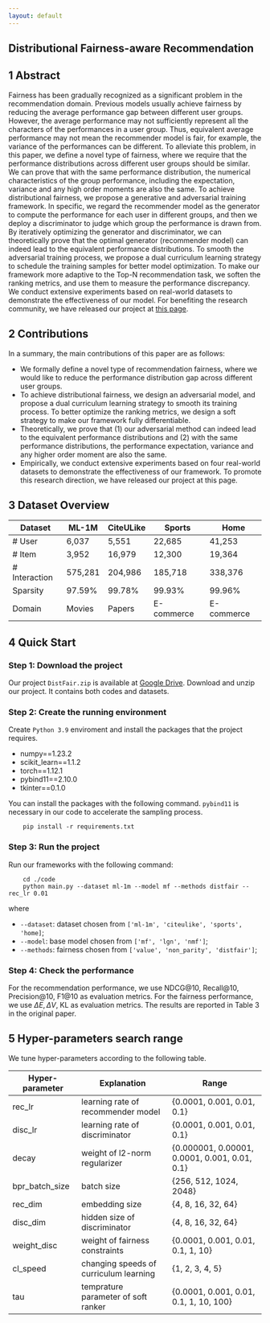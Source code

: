 ```yaml
---
layout: default
---
```


## Distributional Fairness-aware Recommendation

## 1 Abstract

Fairness has been gradually recognized as a significant problem in the recommendation domain.
Previous models usually achieve fairness by reducing the average performance gap between different user groups. 
However, the average performance may not sufficiently represent all the characters of the performances in a user group.
Thus, equivalent average performance may not mean the recommender model is fair, for example, the variance of the performances can be different.
To alleviate this problem, in this paper, we define a novel type of fairness, where we require that the performance distributions across different user groups should be similar. 
We can prove that with the same performance distribution, the numerical characteristics of the group performance, including the expectation, variance and any high order moments are also the same. 
To achieve distributional fairness, we propose a generative and adversarial training framework. 
In specific, we regard the recommender model as the generator to compute the performance for each user in different groups, and then we deploy a discriminator to judge which group the performance is drawn from.
By iteratively optimizing the generator and discriminator, we can theoretically prove that the optimal generator (recommender model) can indeed lead to the equivalent performance distributions.
To smooth the adversarial training process, we propose a dual curriculum learning strategy to schedule the training samples for better model optimization. To make our framework more adaptive to the Top-N recommendation task, we soften the ranking metrics, and use them to measure the performance discrepancy.
We conduct extensive experiments based on real-world datasets to demonstrate the effectiveness of our model. 
For benefiting the research community, we have released our project at [this page](https://distfair.github.io).

## 2 Contributions

In a summary, the main contributions of this paper are as follows:
- We formally define a novel type of recommendation fairness, where we would like to reduce the performance distribution gap across different user groups.
- To achieve distributional fairness, we design an adversarial model, and propose a dual curriculum learning strategy to smooth its training process. 
To better optimize the ranking metrics, we design a soft strategy to make our framework fully differentiable.
- Theoretically, we prove that (1) our adversarial method can indeed lead to the equivalent performance distributions and (2) with the same performance distributions, the performance expectation, variance and any higher order moment are also the same.
- Empirically, we conduct extensive experiments based on four real-world datasets to demonstrate the effectiveness of our framework. To promote this research direction, we have released our project at this page.
## 3 Dataset Overview

| Dataset        | ML-1M | CiteULike | Sports | Home |
| -------------- | ------ | ------ | ------------- | -------- |
| # User | 6,037    | 5,551  | 22,685       | 41,253   |
| # Item   | 3,952  | 16,979  | 12,300     | 19,364   |
| # Interaction  | 575,281 | 204,986  | 185,718     | 338,376  |
| Sparsity         | 97.59% | 99.78%    | 99.93%     | 99.96%  |
| Domain          | Movies | Papers | E-commerce       | E-commerce  |



## 4 Quick Start

### Step 1: Download the project

Our project `DistFair.zip` is available at [Google Drive](https://drive.google.com/file/d/1qsJlpLMFMpkJWLnHlKI4yt2vHN2ym0VT/view?usp=sharing). Download and unzip our project. It contains both codes and datasets.
### Step 2: Create the running environment

Create `Python 3.9` enviroment and install the packages that the project requires.
- numpy==1.23.2
- scikit_learn==1.1.2 
- torch==1.12.1
- pybind11==2.10.0
- tkinter==0.1.0

You can install the packages with the following command. `pybind11` is necessary in our code to accelerate the sampling process.

```
    pip install -r requirements.txt
```

### Step 3: Run the project
Run our frameworks with the following command:
```
    cd ./code
    python main.py --dataset ml-1m --model mf --methods distfair --rec_lr 0.01
```
where 
- `--dataset`: dataset chosen from `['ml-1m', 'citeulike', 'sports', 'home]`;
- `--model`: base model chosen from `['mf', 'lgn', 'nmf']`;
- `--methods`: fairness chosen from `['value', 'non_parity', 'distfair']`;

### Step 4: Check the performance

For the recommendation performance, we use NDCG@10, Recall@10, Precision@10, F1@10 as evaluation metrics. For the fairness performance, we use $\Delta E, \Delta V$, KL as evaluation metrics. The results are reported in Table 3 in the original paper.


## 5 Hyper-parameters search range

We tune hyper-parameters according to the following table.

| Hyper-parameter     | Explanation | Range |
| ------------------- | ---------------------------------------------------- | ------------------- |
| rec_lr | learning rate of recommender model | \{0.0001, 0.001, 0.01, 0.1\} |
| disc_lr | learning rate of discriminator | \{0.0001, 0.001, 0.01, 0.1\} |
| decay | weight of l2-norm regularizer | \{0.000001, 0.00001, 0.0001, 0.001, 0.01, 0.1\} |
| bpr_batch_size | batch size |  \{256, 512, 1024, 2048\} |
| rec_dim    | embedding size | \{4, 8, 16, 32, 64\} |
| disc_dim | hidden size of discriminator | \{4, 8, 16, 32, 64\} |
| weight_disc   | weight of fairness constraints |  \{0.0001, 0.001, 0.01, 0.1, 1, 10\} |
| cl_speed | changing speeds of curriculum learning | \{1, 2, 3, 4, 5\} |
| tau | temprature parameter of soft ranker | \{0.0001, 0.001, 0.01, 0.1, 1, 10, 100\} |
